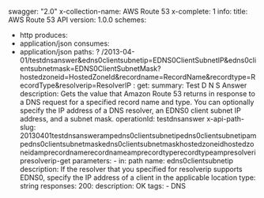 swagger: "2.0"
x-collection-name: AWS Route 53
x-complete: 1
info:
  title: AWS Route 53 API
  version: 1.0.0
schemes:
- http
produces:
- application/json
consumes:
- application/json
paths:
  ? /2013-04-01/testdnsanswer&amp;edns0clientsubnetip=EDNS0ClientSubnetIP&amp;edns0clientsubnetmask=EDNS0ClientSubnetMask?hostedzoneid=HostedZoneId&amp;recordname=RecordName&amp;recordtype=RecordType&amp;resolverip=ResolverIP
  : get:
      summary: Test D N S Answer
      description: Gets the value that Amazon Route 53 returns in response to a DNS
        request for a specified record name and type. You can optionally specify the
        IP address of a DNS resolver, an EDNS0 client subnet IP address, and a subnet
        mask.
      operationId: testdnsanswer
      x-api-path-slug: 20130401testdnsanswerampedns0clientsubnetipedns0clientsubnetipampedns0clientsubnetmaskedns0clientsubnetmaskhostedzoneidhostedzoneidamprecordnamerecordnameamprecordtyperecordtypeampresolveripresolverip-get
      parameters:
      - in: path
        name: edns0clientsubnetip
        description: If the resolver that you specified for resolverip supports EDNS0,
          specify the IP address of a client in the applicable location
        type: string
      responses:
        200:
          description: OK
      tags:
      - DNS